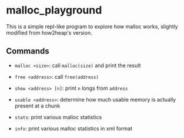# malloc_playground

This is a simple repl-like program to explore how malloc works, slightly modified from how2heap's version.

## Commands

* `malloc <size>`: call `malloc(size)` and print the result

* `free <address>`: call `free(address)`

* `show <address> [n]`: print `n` longs from `address`

* `usable <address>`: determine how much usable memory is actually present at a chunk

* `stats`: print various malloc statistics

* `info`: print various malloc statistics in xml format
